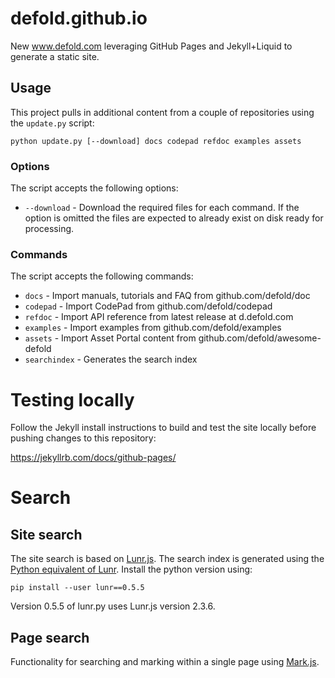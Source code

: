 # defold.github.io

New www.defold.com leveraging GitHub Pages and Jekyll+Liquid to generate a static site.

## Usage
This project pulls in additional content from a couple of repositories using the `update.py` script:

```
python update.py [--download] docs codepad refdoc examples assets
```

### Options
The script accepts the following options:

* `--download` - Download the required files for each command. If the option is omitted the files are expected to already exist on disk ready for processing.

### Commands
The script accepts the following commands:

* `docs` - Import manuals, tutorials and FAQ from github.com/defold/doc
* `codepad` - Import CodePad from github.com/defold/codepad
* `refdoc` - Import API reference from latest release at d.defold.com
* `examples` - Import examples from github.com/defold/examples
* `assets` - Import Asset Portal content from github.com/defold/awesome-defold
* `searchindex` - Generates the search index


# Testing locally
Follow the Jekyll install instructions to build and test the site locally before pushing changes to this repository:

https://jekyllrb.com/docs/github-pages/


# Search

## Site search
The site search is based on [Lunr.js](https://github.com/olivernn/lunr.js). The search index is generated using the [Python equivalent of Lunr](https://github.com/yeraydiazdiaz/lunr.py). Install the python version using:

```
pip install --user lunr==0.5.5
```

Version 0.5.5 of lunr.py uses Lunr.js version 2.3.6.

## Page search
Functionality for searching and marking within a single page using [Mark.js](https://markjs.io/).
